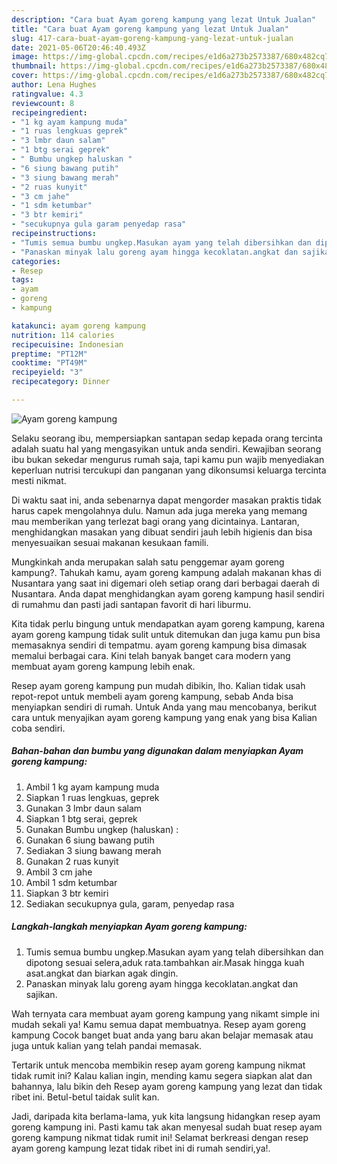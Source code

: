 ```yaml
---
description: "Cara buat Ayam goreng kampung yang lezat Untuk Jualan"
title: "Cara buat Ayam goreng kampung yang lezat Untuk Jualan"
slug: 417-cara-buat-ayam-goreng-kampung-yang-lezat-untuk-jualan
date: 2021-05-06T20:46:40.493Z
image: https://img-global.cpcdn.com/recipes/e1d6a273b2573387/680x482cq70/ayam-goreng-kampung-foto-resep-utama.jpg
thumbnail: https://img-global.cpcdn.com/recipes/e1d6a273b2573387/680x482cq70/ayam-goreng-kampung-foto-resep-utama.jpg
cover: https://img-global.cpcdn.com/recipes/e1d6a273b2573387/680x482cq70/ayam-goreng-kampung-foto-resep-utama.jpg
author: Lena Hughes
ratingvalue: 4.3
reviewcount: 8
recipeingredient:
- "1 kg ayam kampung muda"
- "1 ruas lengkuas geprek"
- "3 lmbr daun salam"
- "1 btg serai geprek"
- " Bumbu ungkep haluskan "
- "6 siung bawang putih"
- "3 siung bawang merah"
- "2 ruas kunyit"
- "3 cm jahe"
- "1 sdm ketumbar"
- "3 btr kemiri"
- "secukupnya gula garam penyedap rasa"
recipeinstructions:
- "Tumis semua bumbu ungkep.Masukan ayam yang telah dibersihkan dan dipotong sesuai selera,aduk rata.tambahkan air.Masak hingga kuah asat.angkat dan biarkan agak dingin."
- "Panaskan minyak lalu goreng ayam hingga kecoklatan.angkat dan sajikan."
categories:
- Resep
tags:
- ayam
- goreng
- kampung

katakunci: ayam goreng kampung 
nutrition: 114 calories
recipecuisine: Indonesian
preptime: "PT12M"
cooktime: "PT49M"
recipeyield: "3"
recipecategory: Dinner

---
```



![Ayam goreng kampung](https://img-global.cpcdn.com/recipes/e1d6a273b2573387/680x482cq70/ayam-goreng-kampung-foto-resep-utama.jpg)

Selaku seorang ibu, mempersiapkan santapan sedap kepada orang tercinta adalah suatu hal yang mengasyikan untuk anda sendiri. Kewajiban seorang ibu bukan sekedar mengurus rumah saja, tapi kamu pun wajib menyediakan keperluan nutrisi tercukupi dan panganan yang dikonsumsi keluarga tercinta mesti nikmat.

Di waktu  saat ini, anda sebenarnya dapat mengorder masakan praktis tidak harus capek mengolahnya dulu. Namun ada juga mereka yang memang mau memberikan yang terlezat bagi orang yang dicintainya. Lantaran, menghidangkan masakan yang dibuat sendiri jauh lebih higienis dan bisa menyesuaikan sesuai makanan kesukaan famili. 



Mungkinkah anda merupakan salah satu penggemar ayam goreng kampung?. Tahukah kamu, ayam goreng kampung adalah makanan khas di Nusantara yang saat ini digemari oleh setiap orang dari berbagai daerah di Nusantara. Anda dapat menghidangkan ayam goreng kampung hasil sendiri di rumahmu dan pasti jadi santapan favorit di hari liburmu.

Kita tidak perlu bingung untuk mendapatkan ayam goreng kampung, karena ayam goreng kampung tidak sulit untuk ditemukan dan juga kamu pun bisa memasaknya sendiri di tempatmu. ayam goreng kampung bisa dimasak memalui berbagai cara. Kini telah banyak banget cara modern yang membuat ayam goreng kampung lebih enak.

Resep ayam goreng kampung pun mudah dibikin, lho. Kalian tidak usah repot-repot untuk membeli ayam goreng kampung, sebab Anda bisa menyiapkan sendiri di rumah. Untuk Anda yang mau mencobanya, berikut cara untuk menyajikan ayam goreng kampung yang enak yang bisa Kalian coba sendiri.

<!--inarticleads1-->

##### Bahan-bahan dan bumbu yang digunakan dalam menyiapkan Ayam goreng kampung:

1. Ambil 1 kg ayam kampung muda
1. Siapkan 1 ruas lengkuas, geprek
1. Gunakan 3 lmbr daun salam
1. Siapkan 1 btg serai, geprek
1. Gunakan  Bumbu ungkep (haluskan) :
1. Gunakan 6 siung bawang putih
1. Sediakan 3 siung bawang merah
1. Gunakan 2 ruas kunyit
1. Ambil 3 cm jahe
1. Ambil 1 sdm ketumbar
1. Siapkan 3 btr kemiri
1. Sediakan secukupnya gula, garam, penyedap rasa




<!--inarticleads2-->

##### Langkah-langkah menyiapkan Ayam goreng kampung:

1. Tumis semua bumbu ungkep.Masukan ayam yang telah dibersihkan dan dipotong sesuai selera,aduk rata.tambahkan air.Masak hingga kuah asat.angkat dan biarkan agak dingin.
1. Panaskan minyak lalu goreng ayam hingga kecoklatan.angkat dan sajikan.




Wah ternyata cara membuat ayam goreng kampung yang nikamt simple ini mudah sekali ya! Kamu semua dapat membuatnya. Resep ayam goreng kampung Cocok banget buat anda yang baru akan belajar memasak atau juga untuk kalian yang telah pandai memasak.

Tertarik untuk mencoba membikin resep ayam goreng kampung nikmat tidak rumit ini? Kalau kalian ingin, mending kamu segera siapkan alat dan bahannya, lalu bikin deh Resep ayam goreng kampung yang lezat dan tidak ribet ini. Betul-betul taidak sulit kan. 

Jadi, daripada kita berlama-lama, yuk kita langsung hidangkan resep ayam goreng kampung ini. Pasti kamu tak akan menyesal sudah buat resep ayam goreng kampung nikmat tidak rumit ini! Selamat berkreasi dengan resep ayam goreng kampung lezat tidak ribet ini di rumah sendiri,ya!.

